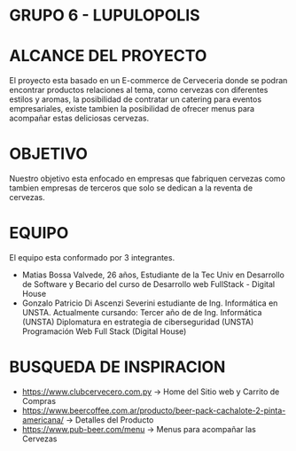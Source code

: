 # GRUPO 6 - LUPULOPOLIS

# ALCANCE DEL PROYECTO
El proyecto esta basado en un E-commerce de Cerveceria donde se podran encontrar productos relaciones al tema, como cervezas con diferentes estilos y aromas, la posibilidad de contratar un catering para eventos empresariales, existe tambien la posibilidad de ofrecer menus para acompañar estas deliciosas cervezas.

# OBJETIVO
Nuestro objetivo esta enfocado en empresas que fabriquen cervezas como tambien empresas de terceros que solo se dedican a la reventa de cervezas.

# EQUIPO
El equipo esta conformado por 3 integrantes.
* Matias Bossa Valvede, 26 años, Estudiante de la Tec Univ en Desarrollo de Software y Becario del curso de Desarrollo web FullStack - Digital House
* Gonzalo Patricio Di Ascenzi Severini estudiante de Ing. Informática en UNSTA. Actualmente cursando:
Tercer año de de Ing. Informática (UNSTA)
Diplomatura en estrategia de ciberseguridad (UNSTA)
Programación Web Full Stack (Digital House)

# BUSQUEDA DE INSPIRACION

* https://www.clubcervecero.com.py -> Home del Sitio web y Carrito de Compras
* https://www.beercoffee.com.ar/producto/beer-pack-cachalote-2-pinta-americana/ -> Detalles del Producto
* https://www.pub-beer.com/menu -> Menus para acompañar las Cervezas
